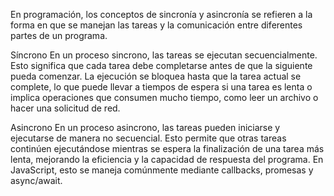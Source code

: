 En programación, los conceptos de sincronía y asincronía se refieren a la forma en que se manejan las tareas y la comunicación entre diferentes partes de un programa.

Síncrono
En un proceso sincrono, las tareas se ejecutan secuencialmente. Esto significa que cada tarea debe completarse antes de que la siguiente pueda comenzar. La ejecución se bloquea hasta que la tarea actual se complete, lo que puede llevar a tiempos de espera si una tarea es lenta o implica operaciones que consumen mucho tiempo, como leer un archivo o hacer una solicitud de red.

Asincrono
En un proceso asincrono, las tareas pueden iniciarse y ejecutarse de manera no secuencial. Esto permite que otras tareas continúen ejecutándose mientras se espera la finalización de una tarea más lenta, mejorando la eficiencia y la capacidad de respuesta del programa. En JavaScript, esto se maneja comúnmente mediante callbacks, promesas y async/await.